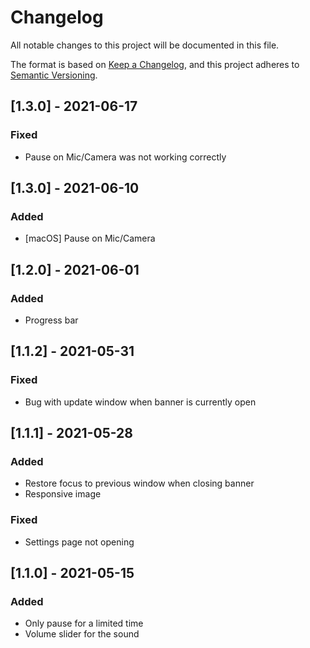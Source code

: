 # Changelog

All notable changes to this project will be documented in this file.

The format is based on [Keep a Changelog](https://keepachangelog.com/en/1.0.0/),
and this project adheres to [Semantic Versioning](https://semver.org/spec/v2.0.0.html).

## [1.3.0] - 2021-06-17

### Fixed

- Pause on Mic/Camera was not working correctly

## [1.3.0] - 2021-06-10

### Added

- [macOS] Pause on Mic/Camera

## [1.2.0] - 2021-06-01

### Added

- Progress bar

## [1.1.2] - 2021-05-31

### Fixed

- Bug with update window when banner is currently open

## [1.1.1] - 2021-05-28

### Added

- Restore focus to previous window when closing banner
- Responsive image

### Fixed

- Settings page not opening

## [1.1.0] - 2021-05-15

### Added

- Only pause for a limited time
- Volume slider for the sound

